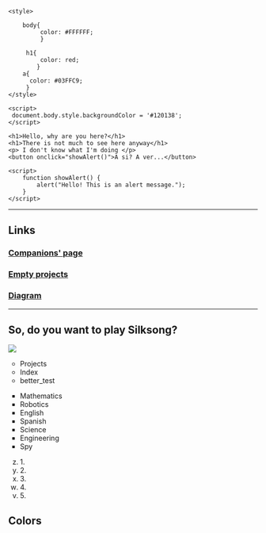 <!DOCTYPE html>

<html lang="en">
<head>
    <meta charset="UTF-8">
    <meta name="viewport" content="width=device-width, initial-scale=3.0">
    <title>Better Project</title>
	    <link rel="icon" href=
"file:///C:/Users/jfernandez14/Downloads/OIP.webp" 
          type="image/x-icon">

	<style>
		 
		body{
		     color: #FFFFFF;
		     }
		 
		 h1{
		     color: red;
		    }
		a{
		  color: #03FFC9;
		 }
	</style>
	

</head>
<body>

	<script>
	 document.body.style.backgroundColor = '#120138';
	</script>

    <h1>Hello, why are you here?</h1>
	<h1>There is not much to see here anyway</h1>
	<p> I don't know what I'm doing </p>
    <button onclick="showAlert()">A si? A ver...</button>

    <script>
        function showAlert() {
            alert("Hello! This is an alert message.");
        }
    </script>

<!-- Hello, I-m a comment -->

<hr>

<h2><b> Links </b></h2>

 <h3>
<a href="https://nkg2056.github.io/Javascript/Index.html"> Companions' page </a> 
 </h3>
 <h3>
<a href="names_class.html"> Empty projects </a> 
 </h3>
 
 <h3>
 <a href="file:///C:/Users/jfernandez14/Downloads/diagram_jf.drawio.html"> Diagram </a>
 </h3>
 
 <hr>

 <h2> So, do you want to play Silksong? </h2>
 <img src="C:\Users\jfernandez14\Downloads\hq2.jpg">
 
  <ul type="circle">
	<li>  Projects </li>
	 <li> Index </li>
	 <li> better_test </li>
 </ul>
 
 <ul type="square">
	<li>  Mathematics </li>
	 <li> Robotics </li>
	 <li> English </li>
	 <li> Spanish </li>
	 <li> Science </li> 
	 <li> Engineering </li>
	 <li> Spy </li>
 </ul>
<ol type="a" start="26" reversed>
	<li> 1. </li>
	<li> 2. </li>
	<li> 3. </li>
	<li> 4. </li>
	<li> 5. </li>
</ol>

<h2> Colors </h2>



</body>
</html>
